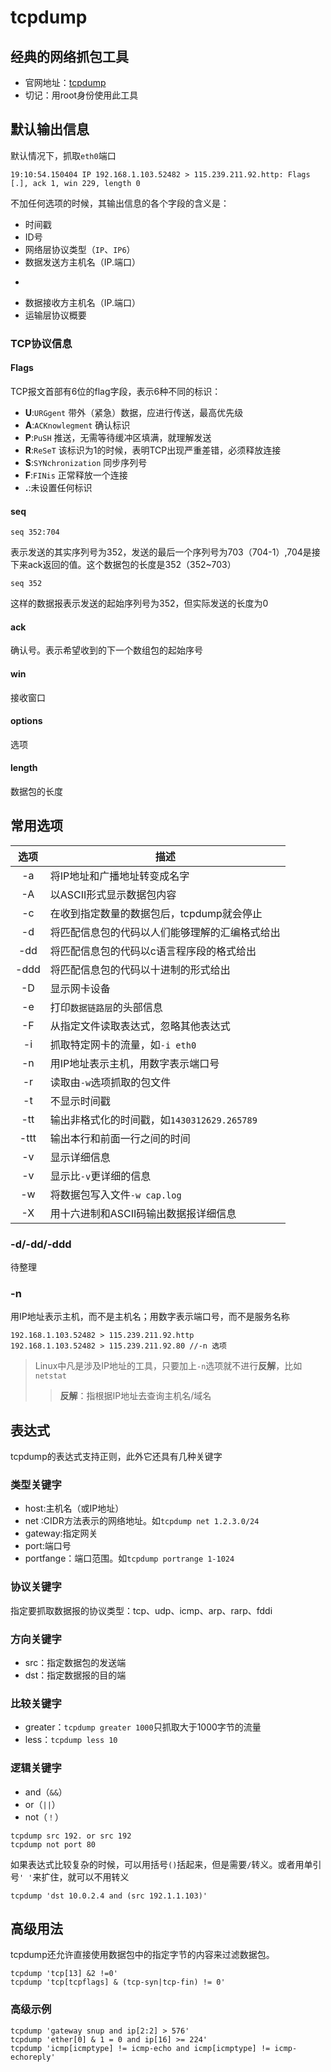 tcpdump
======
经典的网络抓包工具
----
- 官网地址：[tcpdump](http://www.tcpdump.org/)
- 切记：用root身份使用此工具

##  默认输出信息
默认情况下，抓取`eth0`端口
```
19:10:54.150404 IP 192.168.1.103.52482 > 115.239.211.92.http: Flags [.], ack 1, win 229, length 0
```
不加任何选项的时候，其输出信息的各个字段的含义是：
- 时间戳
- ID号
- 网络层协议类型（`IP`、`IP6`）
- 数据发送方主机名（IP.端口）
- >
- 数据接收方主机名（IP.端口）
- 运输层协议概要

###  TCP协议信息
####  Flags
TCP报文首部有6位的flag字段，表示6种不同的标识：
- **U**:`URGgent` 带外（紧急）数据，应进行传送，最高优先级
- **A**:`ACKnowlegment` 确认标识
- **P**:`PuSH` 推送，无需等待缓冲区填满，就理解发送
- **R**:`ReSeT` 该标识为1的时候，表明TCP出现严重差错，必须释放连接
- **S**:`SYNchronization` 同步序列号
- **F**:`FINis` 正常释放一个连接
- **.**:未设置任何标识

####  seq
```
seq 352:704
```
表示发送的其实序列号为352，发送的最后一个序列号为703（704-1）,704是接下来ack返回的值。这个数据包的长度是352（352~703）
```
seq 352
```
这样的数据报表示发送的起始序列号为352，但实际发送的长度为0

####  ack
确认号。表示希望收到的下一个数组包的起始序号
####  win
接收窗口
####  options
选项
####  length
数据包的长度
##  常用选项
|选项|描述
|:---:|----
|-a|将IP地址和广播地址转变成名字
|-A|以ASCII形式显示数据包内容
|-c|在收到指定数量的数据包后，tcpdump就会停止
|-d |将匹配信息包的代码以人们能够理解的汇编格式给出
|-dd |将匹配信息包的代码以c语言程序段的格式给出
|-ddd|将匹配信息包的代码以十进制的形式给出
|-D|显示网卡设备
|-e|打印`数据链路层`的头部信息
|-F|从指定文件读取表达式，忽略其他表达式
|-i|抓取特定网卡的流量，如`-i eth0`
|-n|用IP地址表示主机，用数字表示端口号
|-r|读取由`-w`选项抓取的包文件
|-t|不显示时间戳
|-tt|输出非格式化的时间戳，如`1430312629.265789`
|-ttt|输出本行和前面一行之间的时间
|-v|显示详细信息
|-v|显示比`-v`更详细的信息
|-w|将数据包写入文件`-w cap.log`
|-X|用十六进制和ASCII码输出数据报详细信息

###  -d/-dd/-ddd
待整理
###  -n
用IP地址表示主机，而不是主机名；用数字表示端口号，而不是服务名称
```
192.168.1.103.52482 > 115.239.211.92.http
192.168.1.103.52482 > 115.239.211.92.80 //-n 选项
```
>Linux中凡是涉及IP地址的工具，只要加上`-n`选项就不进行**反解**，比如`netstat`
>>**反解**：指根据IP地址去查询主机名/域名

##  表达式
tcpdump的表达式支持正则，此外它还具有几种关键字
###  类型关键字
- host:主机名（或IP地址）
- net :CIDR方法表示的网络地址。如`tcpdump net 1.2.3.0/24`
- gateway:指定网关
- port:端口号
- portfange：端口范围。如`tcpdump portrange 1-1024`

###  协议关键字
指定要抓取数据报的协议类型：tcp、udp、icmp、arp、rarp、fddi
###  方向关键字
- src：指定数据包的发送端
- dst：指定数据报的目的端

###  比较关键字
- greater：`tcpdump greater 1000`只抓取大于1000字节的流量
- less：`tcpdump less 10`

###  逻辑关键字
- and（`&&`）
- or（`||`）
- not（`！`）

```
tcpdump src 192. or src 192
tcpdump not port 80
```
如果表达式比较复杂的时候，可以用括号`()`括起来，但是需要`/`转义。或者用单引号`' '`来扩住，就可以不用转义
```
tcpdump 'dst 10.0.2.4 and (src 192.1.1.103)'
```
##  高级用法
tcpdump还允许直接使用数据包中的指定字节的内容来过滤数据包。
```
tcpdump 'tcp[13] &2 !=0'
tcpdump 'tcp[tcpflags] & (tcp-syn|tcp-fin) != 0'
```
###  高级示例
```
tcpdump 'gateway snup and ip[2:2] > 576'
tcpdump 'ether[0] & 1 = 0 and ip[16] >= 224'
tcpdump 'icmp[icmptype] != icmp-echo and icmp[icmptype] != icmp-echoreply'
```

